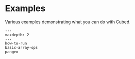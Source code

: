 # Examples

Various examples demonstrating what you can do with Cubed.

```{toctree}
---
maxdepth: 2
---
how-to-run
basic-array-ops
pangeo
```
